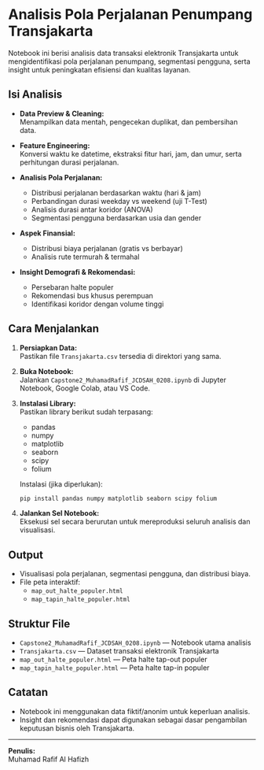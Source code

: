 # Analisis Pola Perjalanan Penumpang Transjakarta

Notebook ini berisi analisis data transaksi elektronik Transjakarta untuk mengidentifikasi pola perjalanan penumpang, segmentasi pengguna, serta insight untuk peningkatan efisiensi dan kualitas layanan.

## Isi Analisis

- **Data Preview & Cleaning:**  
  Menampilkan data mentah, pengecekan duplikat, dan pembersihan data.

- **Feature Engineering:**  
  Konversi waktu ke datetime, ekstraksi fitur hari, jam, dan umur, serta perhitungan durasi perjalanan.

- **Analisis Pola Perjalanan:**

  - Distribusi perjalanan berdasarkan waktu (hari & jam)
  - Perbandingan durasi weekday vs weekend (uji T-Test)
  - Analisis durasi antar koridor (ANOVA)
  - Segmentasi pengguna berdasarkan usia dan gender

- **Aspek Finansial:**

  - Distribusi biaya perjalanan (gratis vs berbayar)
  - Analisis rute termurah & termahal

- **Insight Demografi & Rekomendasi:**
  - Persebaran halte populer
  - Rekomendasi bus khusus perempuan
  - Identifikasi koridor dengan volume tinggi

## Cara Menjalankan

1. **Persiapkan Data:**  
   Pastikan file `Transjakarta.csv` tersedia di direktori yang sama.

2. **Buka Notebook:**  
   Jalankan `Capstone2_MuhamadRafif_JCDSAH_0208.ipynb` di Jupyter Notebook, Google Colab, atau VS Code.

3. **Instalasi Library:**  
   Pastikan library berikut sudah terpasang:

   - pandas
   - numpy
   - matplotlib
   - seaborn
   - scipy
   - folium

   Instalasi (jika diperlukan):

   ```sh
   pip install pandas numpy matplotlib seaborn scipy folium
   ```

4. **Jalankan Sel Notebook:**  
   Eksekusi sel secara berurutan untuk mereproduksi seluruh analisis dan visualisasi.

## Output

- Visualisasi pola perjalanan, segmentasi pengguna, dan distribusi biaya.
- File peta interaktif:
  - `map_out_halte_populer.html`
  - `map_tapin_halte_populer.html`

## Struktur File

- `Capstone2_MuhamadRafif_JCDSAH_0208.ipynb` — Notebook utama analisis
- `Transjakarta.csv` — Dataset transaksi elektronik Transjakarta
- `map_out_halte_populer.html` — Peta halte tap-out populer
- `map_tapin_halte_populer.html` — Peta halte tap-in populer

## Catatan

- Notebook ini menggunakan data fiktif/anonim untuk keperluan analisis.
- Insight dan rekomendasi dapat digunakan sebagai dasar pengambilan keputusan bisnis oleh Transjakarta.

---

**Penulis:**  
Muhamad Rafif Al Hafizh

